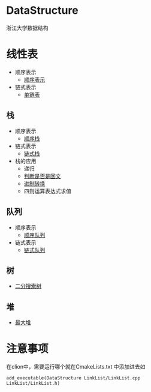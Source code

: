 # DataStructure
浙江大学数据结构
# 线性表
- 顺序表示
    - [顺序表示](https://github.com/shoukailiang/DataStructure/blob/zju/List/SqList/SqList.h)
- 链式表示
    - [单链表](https://github.com/shoukailiang/DataStructure/blob/zju/List/LinkList/LinkList.h)
## 栈
- 顺序表示
    - [顺序栈](https://github.com/shoukailiang/DataStructure/blob/zju/Stack/SqStack/SqStack.h)
- 链式表示
    - [链式栈](https://github.com/shoukailiang/DataStructure/blob/zju/Stack/LinkStack/LinkStack.h)
- 栈的应用
    - 递归
    - [判断是否是回文](https://github.com/shoukailiang/DataStructure/blob/dev/Stack/example/Palindrome.cpp)
    - [进制转换](https://github.com/shoukailiang/DataStructure/blob/dev/Stack/example/Convert.cpp)
    - 四则运算表达式求值
## 队列
- 顺序表示
    - [顺序队列](https://github.com/shoukailiang/DataStructure/blob/zju/Queue/SqQueue/SqQueue.h)
- 链式表示
    - [链式队列](https://github.com/shoukailiang/DataStructure/blob/zju/Queue/LinkQueue/LinkQueue.h)
## 树
- [二分搜索树](https://github.com/shoukailiang/DataStructure/blob/zju/Tree/BinarySearchTree/BinarySearchTree.h)
## 堆
- [最大堆](https://github.com/shoukailiang/DataStructure/blob/zju/Heap/MaxHeap/MaxHeap.h)
# 注意事项

在clion中，需要运行哪个就在CmakeLists.txt 中添加进去如
```
add_executable(DataStructure LinkList/LinkList.cpp LinkList/LinkList.h)
```